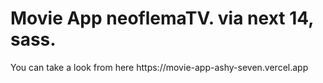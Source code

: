 <h1>Movie App neoflemaTV. via next 14, sass.</h1>
<p>You can take a look from here https://movie-app-ashy-seven.vercel.app</p>
